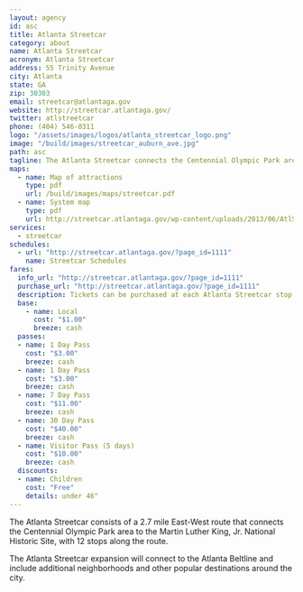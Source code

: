 ```yaml
---
layout: agency
id: asc
title: Atlanta Streetcar
category: about
name: Atlanta Streetcar
acronym: Atlanta Streetcar
address: 55 Trinity Avenue
city: Atlanta
state: GA
zip: 30303
email: streetcar@atlantaga.gov
website: http://streetcar.atlantaga.gov/
twitter: atlstreetcar
phone: (404) 546-0311
logo: "/assets/images/logos/atlanta_streetcar_logo.png"
image: "/build/images/streetcar_auburn_ave.jpg"
path: asc
tagline: The Atlanta Streetcar connects the Centennial Olympic Park area to the Martin Luther King, Jr. National Historic Site.
maps:
  - name: Map of attractions
    type: pdf
    url: /build/images/maps/streetcar.pdf
  - name: System map
    type: pdf
    url: http://streetcar.atlantaga.gov/wp-content/uploads/2013/06/AtlStreetcar-System-Map-FINAL-8-march22-2013.pdf
services:
  - streetcar
schedules:
  - url: "http://streetcar.atlantaga.gov/?page_id=1111"
    name: Streetcar Schedules
fares:
  info_url: "http://streetcar.atlantaga.gov/?page_id=1111"
  purchase_url: "http://streetcar.atlantaga.gov/?page_id=1111"
  description: Tickets can be purchased at each Atlanta Streetcar stop using a debit/credit card or Breeze Card (stored value). Cash can also be used to purchase the tickets at the King Historic District, Centennial Olympic Park, Woodruff Park, and Park Place stops. Additionally, Atlanta Streetcar tickets are available through the system's mobile app. Passengers must have a ticket to ride the Atlanta Streetcar. Passengers may be asked to verify their purchase with the paper ticket or to display their app purchase while riding. Upon purchase a Streetcar ticket is valid for 2 hours.  The Atlanta Streetcar does not currently provide a free transfer to other transit agencies.<br/><br/>Visit <a href="http://streetcar.atlantaga.gov/">streetcar.atlantaga.gov</a> for more information.
  base: 
    - name: Local
      cost: "$1.00"
      breeze: cash
  passes: 
  - name: 1 Day Pass
    cost: "$3.00"
    breeze: cash
  - name: 1 Day Pass
    cost: "$3.00"
    breeze: cash
  - name: 7 Day Pass
    cost: "$11.00"
    breeze: cash
  - name: 30 Day Pass
    cost: "$40.00"
    breeze: cash
  - name: Visitor Pass (5 days)
    cost: "$10.00"
    breeze: cash
  discounts:
  - name: Children
    cost: "Free"
    details: under 46"
---
```


The Atlanta Streetcar consists of a 2.7 mile East-West route that connects the Centennial Olympic Park area to the Martin Luther King, Jr. National Historic Site, with 12 stops along the route. 
 
The Atlanta Streetcar expansion will connect to the Atlanta Beltline and include additional neighborhoods and other popular destinations around the city.
